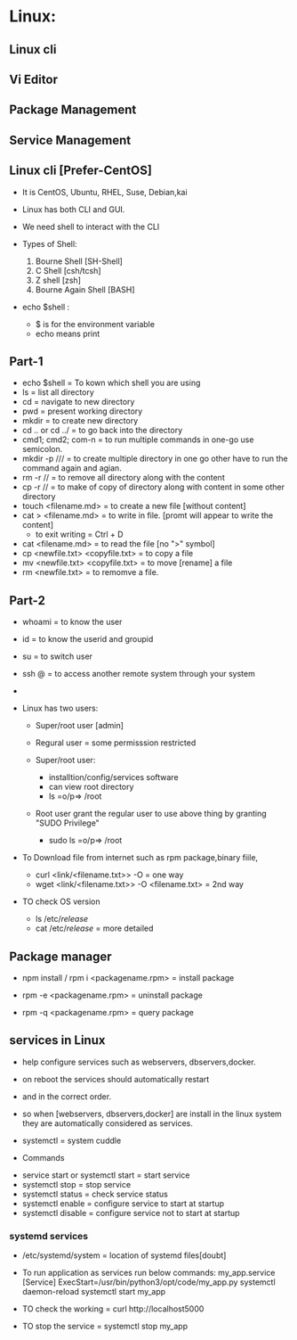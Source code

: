 # Linux:

## Linux cli
## Vi Editor
## Package Management
## Service Management

## Linux cli [Prefer-CentOS]

- It is CentOS, Ubuntu, RHEL, Suse, Debian,kai
- Linux has both CLI and GUI.
- We need shell to interact with the CLI
- Types of Shell:
    1. Bourne Shell [SH-Shell]
    2. C Shell [csh/tcsh]
    3. Z shell [zsh]
    4. Bourne Again Shell [BASH]

- echo $shell :
    - $ is for the environment variable
    - echo means print

## Part-1
- echo $shell = To kown which shell you are using
- ls = list all directory
- cd <filename> = navigate to new directory
- pwd = present working directory
- mkdir <filenave> = to create new directory
- cd .. or cd ../ = to go back into the directory
- cmd1; cmd2; com-n = to run multiple commands in one-go use semicolon.
- mkdir -p /<dir-name>/<dir-name>/<dir-name> = to create multiple directory in one go other have to run the command again and agian.
- rm -r /<dirname>/<dirname> = to remove all directory along with the content
- cp -r <my-dir> /<dirname>/<dirname> = to make of copy of directory along with content in some other directory
- touch <filename.md> = to create a new file [without content]
- cat > <filename.md> = to write in file. [promt will appear to write the content]
    - to exit writing = Ctrl + D
- cat <filename.md> = to read the file [no ">" symbol]
- cp <newfile.txt> <copyfile.txt> = to copy a file
- mv <newfile.txt> <copyfile.txt> = to move [rename] a file
- rm <newfile.txt> = to remomve a file.

## Part-2
- whoami = to know the user
- id = to know the userid and groupid
- su <username> = to switch user
- ssh <username>@<IP-addres> = to access another remote system through your system
- 

- Linux has two users:
    - Super/root user [admin]
    - Regural user = some permisssion restricted

    - Super/root user:
        - installtion/config/services software
        - can view root directory
        - ls =o/p=> /root
    - Root user grant the regular user to use above thing by granting "SUDO Privilege"
        - sudo ls =o/p=> /root

-  To Download file from internet such as rpm package,binary fiile,
    - curl <link/<filename.txt>> -O = one way
    - wget <link/<filename.txt>> -O <filename.txt> = 2nd way

- TO check OS version
    - ls /etc/*release*
    - cat /etc/*release* = more detailed

## Package manager

- npm install <packagename> / rpm i <packagename.rpm> = install package

- rpm -e <packagename.rpm> = uninstall package
- rpm -q <packagename.rpm> = query package

## services in Linux

- help configure services such as webservers, dbservers,docker.
- on reboot the services should automatically restart
- and in the correct order.
- so when [webservers, dbservers,docker] are install in the linux system they are automatically considered as services.

- systemctl = system cuddle

* Commands
- service <servicename> start or systemctl start <servicename>  = start service
- systemctl stop <servicename> = stop service
- systemctl status <servicename> = check service status
- systemctl enable <servicename> = configure service to start at startup
- systemctl disable <servicename> = configure service not to start at startup

### systemd services
- /etc/systemd/system = location of systemd files[doubt]
- To run application as services run below commands:
    my_app.service
    [Service]
    ExecStart=/usr/bin/python3/opt/code/my_app.py
    systemctl daemon-reload
    systemctl start my_app

- TO check the working = curl http://localhost5000
- TO stop the service = systemctl stop my_app
